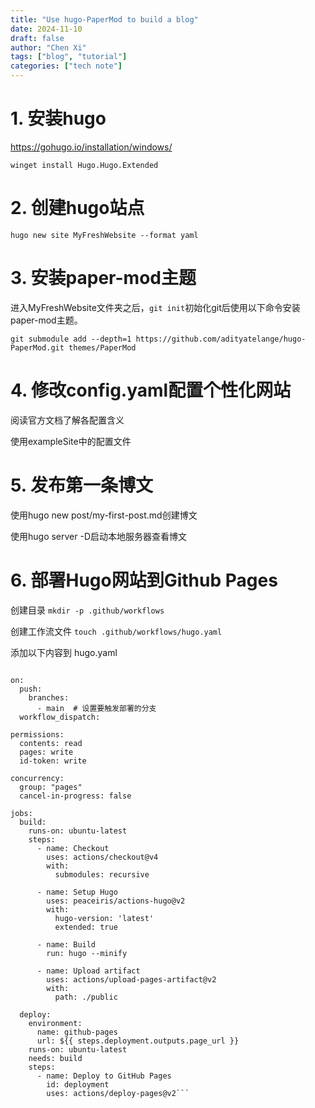 ```yaml
---
title: "Use hugo-PaperMod to build a blog"
date: 2024-11-10
draft: false
author: "Chen Xi"
tags: ["blog", "tutorial"]
categories: ["tech note"]
---
```

# 1. 安装hugo

https://gohugo.io/installation/windows/

`winget install Hugo.Hugo.Extended`

# 2. 创建hugo站点

`hugo new site MyFreshWebsite --format yaml`

# 3. 安装paper-mod主题

进入MyFreshWebsite文件夹之后，`git init`初始化git后使用以下命令安装paper-mod主题。

`git submodule add --depth=1 https://github.com/adityatelange/hugo-PaperMod.git themes/PaperMod`

# 4. 修改config.yaml配置个性化网站

阅读官方文档了解各配置含义

使用exampleSite中的配置文件

# 5. 发布第一条博文
使用hugo new post/my-first-post.md创建博文

使用hugo server -D启动本地服务器查看博文

# 6. 部署Hugo网站到Github Pages
创建目录
`mkdir -p .github/workflows`

创建工作流文件
`touch .github/workflows/hugo.yaml`

添加以下内容到 hugo.yaml
```name: Deploy Hugo site to Pages

on:
  push:
    branches:
      - main  # 设置要触发部署的分支
  workflow_dispatch:

permissions:
  contents: read
  pages: write
  id-token: write

concurrency:
  group: "pages"
  cancel-in-progress: false

jobs:
  build:
    runs-on: ubuntu-latest
    steps:
      - name: Checkout
        uses: actions/checkout@v4
        with:
          submodules: recursive

      - name: Setup Hugo
        uses: peaceiris/actions-hugo@v2
        with:
          hugo-version: 'latest'
          extended: true

      - name: Build
        run: hugo --minify

      - name: Upload artifact
        uses: actions/upload-pages-artifact@v2
        with:
          path: ./public

  deploy:
    environment:
      name: github-pages
      url: ${{ steps.deployment.outputs.page_url }}
    runs-on: ubuntu-latest
    needs: build
    steps:
      - name: Deploy to GitHub Pages
        id: deployment
        uses: actions/deploy-pages@v2```




